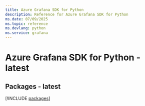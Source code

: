 ```yaml
---
title: Azure Grafana SDK for Python
description: Reference for Azure Grafana SDK for Python
ms.date: 07/09/2025
ms.topic: reference
ms.devlang: python
ms.service: grafana
---
```

# Azure Grafana SDK for Python - latest
## Packages - latest
[!INCLUDE [packages](grafana-index.md)]